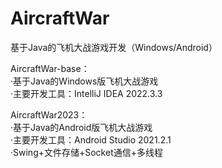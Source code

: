 # AircraftWar
基于Java的飞机大战游戏开发（Windows/Android）  
  
AircraftWar-base：  
·基于Java的Windows版飞机大战游戏  
·主要开发工具：IntelliJ IDEA 2022.3.3  
  
AircraftWar2023：  
·基于Java的Android版飞机大战游戏  
·主要开发工具：Android Studio 2021.2.1  
·Swing+文件存储+Socket通信+多线程  
